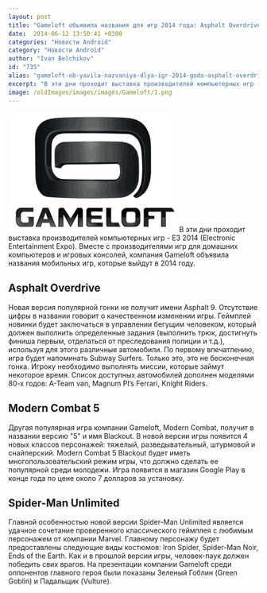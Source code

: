 ```yaml
---
layout: post
title: "Gameloft объявила названия для игр 2014 года: Asphalt Overdrive, Spider Man Unlimited, Modern Combat 5 Blackout"
date:  2014-06-12 13:50:41 +0300
categories: "Новости Android"
category: "Новости Android"
author: "Ivan Belchikov"
id: "735"
alias: "gameloft-ob-yavila-nazvaniya-dlya-igr-2014-goda-asphalt-overdrive-spider-man-unlimited-modern-combat-5-blackout"
excerpt: "В эти дни проходит выставка производителей компьютерных игр - E3 2014 (Electronic Entertainment Expo). Вместе с производителями игр для домашних компьютеров и игровых консолей, компания Gameloft объявила названия мобильных игр, которые выйдут в 2014 году."
image: /oldImages/images/images/Gameloft/1.png
---
```

<img  src="/oldImages/images/images/Gameloft/1.png" alt="Gameloft" width="340" />
В эти дни проходит выставка производителей компьютерных игр - E3 2014 (Electronic Entertainment Expo). Вместе с производителями игр для домашних компьютеров и игровых консолей, компания Gameloft объявила названия мобильных игр, которые выйдут в 2014 году.


<h2>Asphalt Overdrive</h2>
Новая версия популярной гонки не получит имени Asphalt 9. Отсутствие цифры в названии говорит о качественном изменении игры. Геймплей новинки будет заключаться в управлении бегущим человеком, который должен выполнить определенные задания (выполнить трюк, достигнуть финиша первым, отделаться от преследования полиции и т.д.), используя для этого различные автомобили. По первому впечатлению, игра будет напоминать Subway Surfers. Только это, это не бесконечная гонка. Игроку необходимо выполнять миссии, которые займут некоторое время. Список доступных автомобилей дополнен моделями 80-х годов: A-Team van, Magnum PI’s Ferrari, Knight Riders.

<h2>Modern Combat 5</h2>
Другая популярная игра компании Gameloft, Modern Combat, получит в названии версию "5" и имя Blackout. В новой версии игры появится 4 новых классов персонажей: тяжелый, разведывательный, штурмовой и снайперский. Modern Combat 5 Blackout будет иметь многопользовательский режим игры, что должно сделать ее популярной среди молодежи. Игра появится в магазин Google Play в конце года по цене около 7 долларов за установку.

<h2>Spider-Man Unlimited</h2>
Главной особенностью новой версии Spider-Man Unlimited является удачное сочетание проверенного классического геймплея с любимым персонажем от компании Marvel. Главному персонажу будет предоставлены следующие виды костюмов: Iron Spider, Spider-Man Noir, Ends of the Earth. Как и в прошлой версии игры, человек-паук должен победить свих врагов. На презентации компании Gameloft среди оппонентов главного героя были показаны Зеленый Гоблин (Green Goblin) и Падальщик (Vulture).
